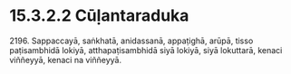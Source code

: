 

# 15.3.2.2 Cūḷantaraduka





2196\. Sappaccayā, saṅkhatā, anidassanā, appaṭighā, arūpā, tisso paṭisambhidā lokiyā, atthapaṭisambhidā siyā lokiyā, siyā lokuttarā, kenaci viññeyyā, kenaci na viññeyyā.



